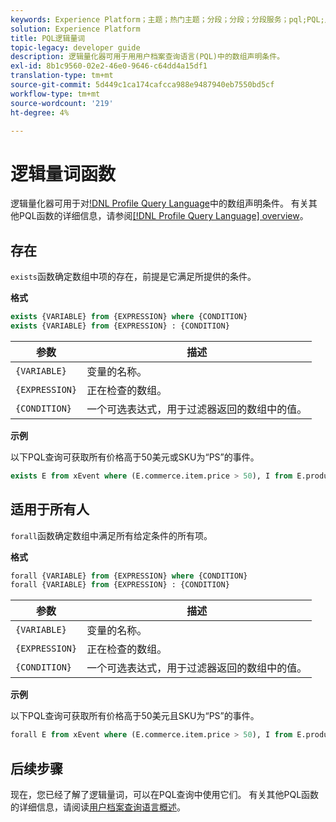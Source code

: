 ```yaml
---
keywords: Experience Platform；主题；热门主题；分段；分段；分段服务；pql;PQL;用户档案查询语；逻辑量词；逻辑量词；
solution: Experience Platform
title: PQL逻辑量词
topic-legacy: developer guide
description: 逻辑量化器可用于用用户档案查询语言(PQL)中的数组声明条件。
exl-id: 8b1c9560-02e2-46e0-9646-c64dd4a15df1
translation-type: tm+mt
source-git-commit: 5d449c1ca174cafcca988e9487940eb7550bd5cf
workflow-type: tm+mt
source-wordcount: '219'
ht-degree: 4%

---
```


# 逻辑量词函数

逻辑量化器可用于对[!DNL Profile Query Language](PQL)中的数组声明条件。 有关其他PQL函数的详细信息，请参阅[[!DNL Profile Query Language] overview](./overview.md)。

## 存在

`exists`函数确定数组中项的存在，前提是它满足所提供的条件。

**格式**

```sql
exists {VARIABLE} from {EXPRESSION} where {CONDITION}
exists {VARIABLE} from {EXPRESSION} : {CONDITION}
```

| 参数 | 描述 |
| ---------- | ----------- |
| `{VARIABLE}` | 变量的名称。 |
| `{EXPRESSION}` | 正在检查的数组。 |
| `{CONDITION}` | 一个可选表达式，用于过滤器返回的数组中的值。 |

**示例**

以下PQL查询可获取所有价格高于50美元或SKU为“PS”的事件。

```sql
exists E from xEvent where (E.commerce.item.price > 50), I from E.productListItems where I.SKU = "PS"
```

## 适用于所有人

`forall`函数确定数组中满足所有给定条件的所有项。

**格式**

```sql
forall {VARIABLE} from {EXPRESSION} where {CONDITION}
forall {VARIABLE} from {EXPRESSION} : {CONDITION}
```

| 参数 | 描述 |
| ---------- | ----------- |
| `{VARIABLE}` | 变量的名称。 |
| `{EXPRESSION}` | 正在检查的数组。 |
| `{CONDITION}` | 一个可选表达式，用于过滤器返回的数组中的值。 |

**示例**

以下PQL查询可获取所有价格高于50美元且SKU为“PS”的事件。

```sql
forall E from xEvent where (E.commerce.item.price > 50), I from E.productListItems where I.SKU = "PS"
```

## 后续步骤

现在，您已经了解了逻辑量词，可以在PQL查询中使用它们。 有关其他PQL函数的详细信息，请阅读[用户档案查询语言概述](./overview.md)。
